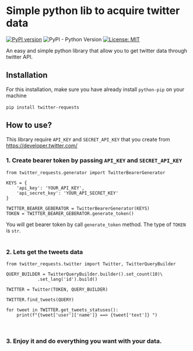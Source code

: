 # Simple python lib to acquire twitter data
[![PyPI version](https://badge.fury.io/py/twitter-requests.svg)](https://badge.fury.io/py/twitter-requests)
![PyPI - Python Version](https://img.shields.io/pypi/pyversions/twitter-requests.svg)
[![License: MIT](https://img.shields.io/badge/License-MIT-yellow.svg)](https://opensource.org/licenses/MIT)

An easy and simple python library that allow you to get twitter data through twitter API.

## Installation
For this installation, make sure you have already install `python-pip` on your machine <br/><br/>
`pip install twitter-requests`

## How to use?
This library require `API_KEY` and `SECRET_API_KEY` that you create from https://developer.twitter.com/
<br/>
### 1. Create bearer token by passing `API_KEY` and `SECRET_API_KEY` 
```
from twitter_requests.generator import TwitterBearerGenerator

KEYS = {
    'api_key': 'YOUR_API_KEY',
    'api_secret_key': 'YOUR_API_SECRET_KEY'
}

TWITTER_BEARER_GEBERATOR = TwitterBearerGenerator(KEYS)
TOKEN = TWITTER_BEARER_GEBERATOR.generate_token()
```

You will get bearer token by call `generate_token` method. The type of `TOKEN` is `str`.
<br/>
<br/>
### 2. Lets get the tweets data 
```
from twitter_requests.twitter import Twitter, TwitterQueryBuilder

QUERY_BUILDER = TwitterQueryBuilder.builder().set_count(10)\
            .set_lang('id').build()

TWITTER = Twitter(TOKEN, QUERY_BUILDER)

TWITTER.find_tweets(QUERY)

for tweet in TWITTER.get_tweets_statuses():
    print(f"{tweet['user']['name']} ==> {tweet['text']} ")
```
<br/>

### 3. Enjoy it and do everything you want with your data.